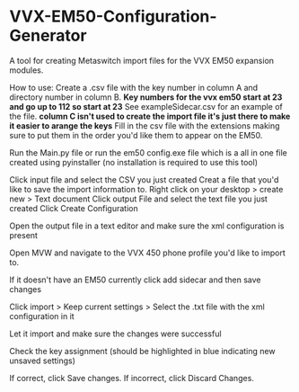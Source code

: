 # VVX-EM50-Configuration-Generator

A tool for creating Metaswitch import files for the VVX EM50 expansion modules.

How to use:
Create a .csv file with the key number in column A and directory number in column B. **Key numbers for the vvx em50 start at 23 and go up to 112 so start at 23**
See exampleSidecar.csv for an example of the file. **column C isn't used to create the import file it's just there to make it easier to arange the keys**
Fill in the csv file with the extensions making sure to put them in the order you'd like them to appear on the EM50.

Run the Main.py file or run the em50 config.exe file which is a all in one file created using pyinstaller (no installation is required to use this tool)

Click input file and select the CSV you just created
Creat a file that you'd like to save the import information to. Right click on your desktop > create new > Text document
Click output File and select the text file you just created
Click Create Configuration

Open the output file in a text editor and make sure the xml configuration is present

Open MVW and navigate to the VVX 450 phone profile you'd like to import to.

If it doesn't have an EM50 currently click add sidecar and then save changes

Click import > Keep current settings > Select the .txt file with the xml configuration in it

Let it import and make sure the changes were successful

Check the key assignment (should be highlighted in blue indicating new unsaved settings)

If correct, click Save changes. If incorrect, click Discard Changes.

